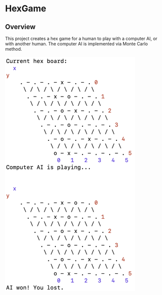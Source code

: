 # HexGame
## Overview
This project creates a hex game for a human to play with a computer AI, or with another human. The computer AI is implemented via Monte Carlo method.
<br> <br>
![sample game image](./images/sample.png)

